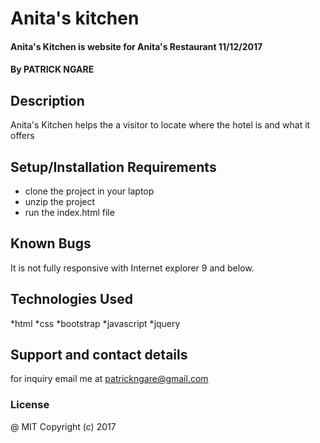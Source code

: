 # Anita's kitchen
#### Anita's Kitchen is website for Anita's Restaurant 11/12/2017
#### By PATRICK NGARE
## Description
Anita's Kitchen helps the a visitor to locate where the hotel is and what it offers
## Setup/Installation Requirements
* clone the project in your laptop
* unzip the project
* run the index.html file
## Known Bugs
It is not fully responsive with Internet explorer 9 and below.
## Technologies Used
*html
*css
*bootstrap
*javascript
*jquery

## Support and contact details
for inquiry email me at patrickngare@gmail.com
### License

@ MIT Copyright (c) 2017
